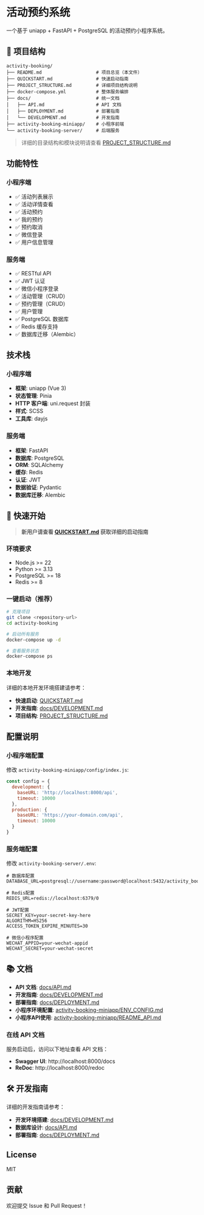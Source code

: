 # 活动预约系统

一个基于 uniapp + FastAPI + PostgreSQL 的活动预约小程序系统。

## 📁 项目结构

```
activity-booking/
├── README.md                    # 项目总览（本文件）
├── QUICKSTART.md                # 快速启动指南
├── PROJECT_STRUCTURE.md         # 详细项目结构说明
├── docker-compose.yml           # 整体服务编排
├── docs/                        # 统一文档
│   ├── API.md                   # API 文档
│   ├── DEPLOYMENT.md            # 部署指南
│   └── DEVELOPMENT.md           # 开发指南
├── activity-booking-miniapp/    # 小程序前端
└── activity-booking-server/     # 后端服务
```

> 详细的目录结构和模块说明请查看 [PROJECT_STRUCTURE.md](./PROJECT_STRUCTURE.md)

## 功能特性

### 小程序端

- ✅ 活动列表展示
- ✅ 活动详情查看
- ✅ 活动预约
- ✅ 我的预约
- ✅ 预约取消
- ✅ 微信登录
- ✅ 用户信息管理

### 服务端

- ✅ RESTful API
- ✅ JWT 认证
- ✅ 微信小程序登录
- ✅ 活动管理（CRUD）
- ✅ 预约管理（CRUD）
- ✅ 用户管理
- ✅ PostgreSQL 数据库
- ✅ Redis 缓存支持
- ✅ 数据库迁移（Alembic）

## 技术栈

### 小程序端

- **框架**: uniapp (Vue 3)
- **状态管理**: Pinia
- **HTTP 客户端**: uni.request 封装
- **样式**: SCSS
- **工具库**: dayjs

### 服务端

- **框架**: FastAPI
- **数据库**: PostgreSQL
- **ORM**: SQLAlchemy
- **缓存**: Redis
- **认证**: JWT
- **数据验证**: Pydantic
- **数据库迁移**: Alembic

## 🚀 快速开始

> **新用户请查看 [QUICKSTART.md](./QUICKSTART.md) 获取详细的启动指南**

### 环境要求

- Node.js >= 22
- Python >= 3.13
- PostgreSQL >= 18
- Redis >= 8

### 一键启动（推荐）

```bash
# 克隆项目
git clone <repository-url>
cd activity-booking

# 启动所有服务
docker-compose up -d

# 查看服务状态
docker-compose ps
```

### 本地开发

详细的本地开发环境搭建请参考：
- **快速启动**: [QUICKSTART.md](./QUICKSTART.md)
- **开发指南**: [docs/DEVELOPMENT.md](./docs/DEVELOPMENT.md)
- **项目结构**: [PROJECT_STRUCTURE.md](./PROJECT_STRUCTURE.md)

## 配置说明

### 小程序端配置

修改 `activity-booking-miniapp/config/index.js`:

```javascript
const config = {
  development: {
    baseURL: 'http://localhost:8000/api',
    timeout: 10000
  },
  production: {
    baseURL: 'https://your-domain.com/api',
    timeout: 10000
  }
}
```

### 服务端配置

修改 `activity-booking-server/.env`:

```env
# 数据库配置
DATABASE_URL=postgresql://username:password@localhost:5432/activity_booking

# Redis配置
REDIS_URL=redis://localhost:6379/0

# JWT配置
SECRET_KEY=your-secret-key-here
ALGORITHM=HS256
ACCESS_TOKEN_EXPIRE_MINUTES=30

# 微信小程序配置
WECHAT_APPID=your-wechat-appid
WECHAT_SECRET=your-wechat-secret
```

## 📚 文档

- **API 文档**: [docs/API.md](./docs/API.md)
- **开发指南**: [docs/DEVELOPMENT.md](./docs/DEVELOPMENT.md)
- **部署指南**: [docs/DEPLOYMENT.md](./docs/DEPLOYMENT.md)
- **小程序环境配置**: [activity-booking-miniapp/ENV_CONFIG.md](./activity-booking-miniapp/ENV_CONFIG.md)
- **小程序API使用**: [activity-booking-miniapp/README_API.md](./activity-booking-miniapp/README_API.md)

### 在线 API 文档

服务启动后，访问以下地址查看 API 文档：

- **Swagger UI**: http://localhost:8000/docs
- **ReDoc**: http://localhost:8000/redoc

## 🛠️ 开发指南

详细的开发指南请参考：
- **开发环境搭建**: [docs/DEVELOPMENT.md](./docs/DEVELOPMENT.md)
- **数据库设计**: [docs/API.md](./docs/API.md)
- **部署指南**: [docs/DEPLOYMENT.md](./docs/DEPLOYMENT.md)

## License

MIT

## 贡献

欢迎提交 Issue 和 Pull Request！